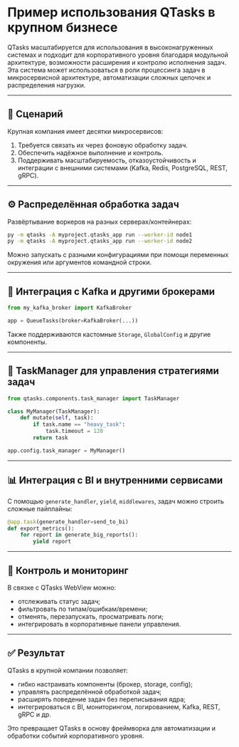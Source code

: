 # Пример использования QTasks в крупном бизнесе

QTasks масштабируется для использования в высоконагруженных системах и подходит для корпоративного уровня благодаря модульной архитектуре, возможности расширения и контролю исполнения задач. Эта система может использоваться в роли процессинга задач в микросервисной архитектуре, автоматизации сложных цепочек и распределения нагрузки.

---

## 🏢 Сценарий

Крупная компания имеет десятки микросервисов:

1. Требуется связать их через фоновую обработку задач.
2. Обеспечить надёжное выполнение и контроль.
3. Поддерживать масштабируемость, отказоустойчивость и интеграции с внешними системами (Kafka, Redis, PostgreSQL, REST, gRPC).

---

## ⚙️ Распределённая обработка задач

Развёртывание воркеров на разных серверах/контейнерах:

```bash
py -m qtasks -A myproject.qtasks_app run --worker-id node1
py -m qtasks -A myproject.qtasks_app run --worker-id node2
```

Можно запускать с разными конфигурациями при помощи переменных окружения или аргументов командной строки.

---

## 🔀 Интеграция с Kafka и другими брокерами

```python
from my_kafka_broker import KafkaBroker

app = QueueTasks(broker=KafkaBroker(...))
```

Также поддерживаются кастомные `Storage`, `GlobalConfig` и другие компоненты.

---

## 🧩 TaskManager для управления стратегиями задач

```python
from qtasks.components.task_manager import TaskManager

class MyManager(TaskManager):
    def mutate(self, task):
        if task.name == "heavy_task":
            task.timeout = 120
        return task

app.config.task_manager = MyManager()
```

---

## 📊 Интеграция с BI и внутренними сервисами

С помощью `generate_handler`, `yield`, `middlewares`, задач можно строить сложные пайплайны:

```python
@app.task(generate_handler=send_to_bi)
def export_metrics():
    for report in generate_big_reports():
        yield report
```

---

## 🧠 Контроль и мониторинг

В связке с QTasks WebView можно:

* отслеживать статус задач;
* фильтровать по типам/ошибкам/времени;
* отменять, перезапускать, просматривать логи;
* интегрировать в корпоративные панели управления.

---

## ✅ Результат

QTasks в крупной компании позволяет:

* гибко настраивать компоненты (брокер, storage, config);
* управлять распределённой обработкой задач;
* расширять поведение задач без переписывания ядра;
* интегрироваться с BI, мониторингом, логированием, Kafka, REST, gRPC и др.

Это превращает QTasks в основу фреймворка для автоматизации и обработки событий корпоративного уровня.
